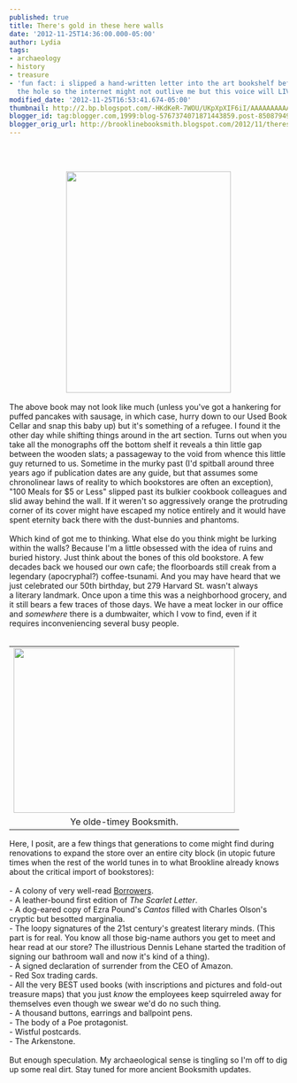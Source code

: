 ```yaml
---
published: true
title: There's gold in these here walls
date: '2012-11-25T14:36:00.000-05:00'
author: Lydia
tags:
- archaeology
- history
- treasure
- 'fun fact: i slipped a hand-written letter into the art bookshelf before we fixed
  the hole so the internet might not outlive me but this voice will LIVE ON'
modified_date: '2012-11-25T16:53:41.674-05:00'
thumbnail: http://2.bp.blogspot.com/-HKdKeR-7WOU/UKpXpXIF6iI/AAAAAAAAAAw/FMc0ZgvN-Lk/s72-c/photo+(2).JPG
blogger_id: tag:blogger.com,1999:blog-5767374071871443859.post-8508794923664595466
blogger_orig_url: http://brooklinebooksmith.blogspot.com/2012/11/theres-gold-in-these-here-walls.html
---
```


<br /><br /><div class="separator" style="clear: both; text-align: center;"><a href="http://2.bp.blogspot.com/-HKdKeR-7WOU/UKpXpXIF6iI/AAAAAAAAAAw/FMc0ZgvN-Lk/s1600/photo+(2).JPG" imageanchor="1" style="margin-left: 1em; margin-right: 1em;"><img border="0" height="400" src="http://2.bp.blogspot.com/-HKdKeR-7WOU/UKpXpXIF6iI/AAAAAAAAAAw/FMc0ZgvN-Lk/s400/photo+(2).JPG" width="298" /></a></div><br />The above book may not look like much (unless you've got a hankering for puffed pancakes with sausage, in which case, hurry down to our Used Book Cellar and snap this baby up) but it's something of a refugee. I found it the other day while shifting things around in the art section. Turns out when you take all the monographs off the bottom shelf it reveals a thin little gap between the wooden slats; a passageway to the void from whence this little guy returned to us. Sometime in the murky past (I'd spitball around three years ago if publication dates are any guide, but that assumes some chronolinear laws of reality to which bookstores are often an exception), "100 Meals for $5 or Less" slipped past its bulkier cookbook colleagues and slid away behind the wall. If it weren't so aggressively orange the protruding corner of its cover might have escaped my notice entirely and it would have spent eternity back there with the dust-bunnies and phantoms.<br /><br />Which kind of got me to thinking. What else do you think might be lurking within the walls? Because I'm a little obsessed with the idea of ruins and buried history. Just think about the bones of this old bookstore. A few decades back we housed our own cafe; the floorboards still creak from a legendary (apocryphal?) coffee-tsunami. And you may have heard that we just celebrated our 50th birthday, but 279 Harvard St. wasn't always a&nbsp;literary landmark. Once upon a time this was a neighborhood grocery, and it still bears a few traces of those days. We have a meat locker in our office and <i>somewhere </i>there is a dumbwaiter, which I vow to find, even if it requires inconveniencing several busy people.<br /><br /><table align="center" cellpadding="0" cellspacing="0" class="tr-caption-container" style="margin-left: auto; margin-right: auto; text-align: center;"><tbody><tr><td style="text-align: center;"><a href="http://1.bp.blogspot.com/-rm2vSd-JXUc/ULKTQxi04pI/AAAAAAAAABA/yhCaGKKHZKc/s1600/photo+(1).JPG" imageanchor="1" style="margin-left: auto; margin-right: auto;"><img border="0" height="298" src="http://1.bp.blogspot.com/-rm2vSd-JXUc/ULKTQxi04pI/AAAAAAAAABA/yhCaGKKHZKc/s400/photo+(1).JPG" width="400" /></a></td></tr><tr><td class="tr-caption" style="text-align: center;">Ye olde-timey Booksmith.</td></tr></tbody></table><div>Here, I posit, are a few things that generations to come might find during renovations to expand the store over an entire city block (in utopic future times when the rest of the world tunes in to what Brookline already knows about the critical import of bookstores):</div><div><br /></div><div>- A colony of very well-read <a href="http://en.wikipedia.org/wiki/The_Borrowers" target="_blank">Borrowers</a>.</div><div>- A leather-bound first edition of <i>The Scarlet Letter</i>.<br />- A dog-eared copy of Ezra Pound's <i>Cantos </i>filled with Charles Olson's cryptic but besotted marginalia.</div><div>- The loopy signatures of the 21st century's greatest literary minds. (This part is for real. You know all those big-name authors you get to meet and hear read at our store? The illustrious Dennis Lehane started the tradition of signing our bathroom wall and now it's kind of a thing).</div><div>- A signed declaration of surrender from the CEO of Amazon.<br />- Red Sox trading cards.<br />- All the very BEST used books (with inscriptions and pictures and fold-out treasure maps) that you just <i>know </i>the employees keep squirreled away for themselves even though we swear we'd do no such thing.<br />- A thousand buttons, earrings and ballpoint pens.<br />- The body of a Poe protagonist.<br />- Wistful postcards.<br />- The Arkenstone.<br /><br />But enough speculation. My archaeological sense is tingling so I'm off to dig up some real dirt. Stay tuned for more ancient Booksmith updates.</div>